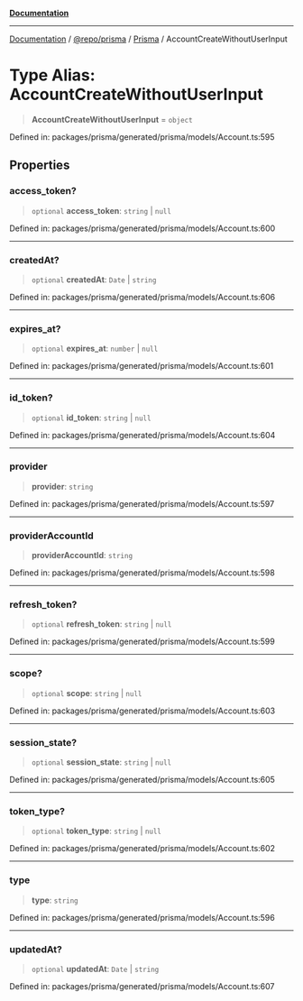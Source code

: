 [**Documentation**](../../../../../README.md)

***

[Documentation](../../../../../README.md) / [@repo/prisma](../../../README.md) / [Prisma](../README.md) / AccountCreateWithoutUserInput

# Type Alias: AccountCreateWithoutUserInput

> **AccountCreateWithoutUserInput** = `object`

Defined in: packages/prisma/generated/prisma/models/Account.ts:595

## Properties

### access\_token?

> `optional` **access\_token**: `string` \| `null`

Defined in: packages/prisma/generated/prisma/models/Account.ts:600

***

### createdAt?

> `optional` **createdAt**: `Date` \| `string`

Defined in: packages/prisma/generated/prisma/models/Account.ts:606

***

### expires\_at?

> `optional` **expires\_at**: `number` \| `null`

Defined in: packages/prisma/generated/prisma/models/Account.ts:601

***

### id\_token?

> `optional` **id\_token**: `string` \| `null`

Defined in: packages/prisma/generated/prisma/models/Account.ts:604

***

### provider

> **provider**: `string`

Defined in: packages/prisma/generated/prisma/models/Account.ts:597

***

### providerAccountId

> **providerAccountId**: `string`

Defined in: packages/prisma/generated/prisma/models/Account.ts:598

***

### refresh\_token?

> `optional` **refresh\_token**: `string` \| `null`

Defined in: packages/prisma/generated/prisma/models/Account.ts:599

***

### scope?

> `optional` **scope**: `string` \| `null`

Defined in: packages/prisma/generated/prisma/models/Account.ts:603

***

### session\_state?

> `optional` **session\_state**: `string` \| `null`

Defined in: packages/prisma/generated/prisma/models/Account.ts:605

***

### token\_type?

> `optional` **token\_type**: `string` \| `null`

Defined in: packages/prisma/generated/prisma/models/Account.ts:602

***

### type

> **type**: `string`

Defined in: packages/prisma/generated/prisma/models/Account.ts:596

***

### updatedAt?

> `optional` **updatedAt**: `Date` \| `string`

Defined in: packages/prisma/generated/prisma/models/Account.ts:607
